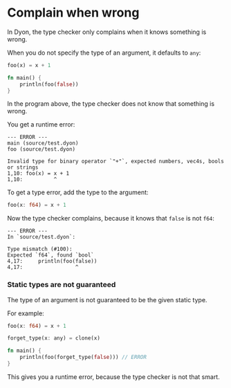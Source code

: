 # Complain when wrong

In Dyon, the type checker only complains when it knows something is wrong.

When you do not specify the type of an argument, it defaults to `any`:

```rust
foo(x) = x + 1

fn main() {
    println(foo(false))
}
```

In the program above, the type checker does not know that something is wrong.

You get a runtime error:

```
--- ERROR ---
main (source/test.dyon)
foo (source/test.dyon)

Invalid type for binary operator `"+"`, expected numbers, vec4s, bools or strings
1,10: foo(x) = x + 1
1,10:          ^
```

To get a type error, add the type to the argument:

```rust
foo(x: f64) = x + 1
```

Now the type checker complains, because it knows that `false` is not `f64`:

```
--- ERROR ---
In `source/test.dyon`:

Type mismatch (#100):
Expected `f64`, found `bool`
4,17:     println(foo(false))
4,17:                 ^
```

### Static types are not guaranteed

The type of an argument is not guaranteed to be the given static type.

For example:

```rust
foo(x: f64) = x + 1

forget_type(x: any) = clone(x)

fn main() {
    println(foo(forget_type(false))) // ERROR
}
```

This gives you a runtime error, because the type checker is not that smart.
